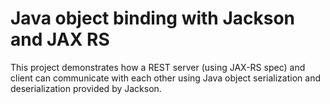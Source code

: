 # Java object binding with Jackson and JAX RS 

This project demonstrates how a REST server (using JAX-RS spec) and client can communicate with each other using Java object serialization and deserialization provided by Jackson.  
